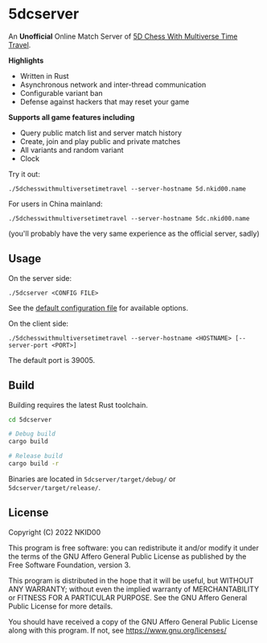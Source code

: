 # 5dcserver

An **Unofficial** Online Match Server of [5D Chess With Multiverse Time Travel](https://store.steampowered.com/app/1349230/5D_Chess_With_Multiverse_Time_Travel/).

**Highlights**
- Written in Rust
- Asynchronous network and inter-thread communication
- Configurable variant ban
- Defense against hackers that may reset your game

**Supports all game features including**
- Query public match list and server match history
- Create, join and play public and private matches
- All variants and random variant
- Clock

Try it out:

```
./5dchesswithmultiversetimetravel --server-hostname 5d.nkid00.name
```

For users in China mainland:

```
./5dchesswithmultiversetimetravel --server-hostname 5dc.nkid00.name
```

(you'll probably have the very same experience as the official server, sadly)

## Usage

On the server side:

```
./5dcserver <CONFIG FILE>
```

See the [default configuration file](./5dcserver.toml) for available options.

On the client side:

```
./5dchesswithmultiversetimetravel --server-hostname <HOSTNAME> [--server-port <PORT>]
```

The default port is 39005.

## Build

Building requires the latest Rust toolchain.

```sh
cd 5dcserver

# Debug build
cargo build

# Release build
cargo build -r
```

Binaries are located in `5dcserver/target/debug/` or `5dcserver/target/release/`.

## License

Copyright (C) 2022 NKID00

This program is free software: you can redistribute it and/or modify it under the terms of the GNU Affero General Public License as published by the Free Software Foundation, version 3.

This program is distributed in the hope that it will be useful, but WITHOUT ANY WARRANTY; without even the implied warranty of MERCHANTABILITY or FITNESS FOR A PARTICULAR PURPOSE. See the GNU Affero General Public License for more details.

You should have received a copy of the GNU Affero General Public License along with this program. If not, see <https://www.gnu.org/licenses/>
